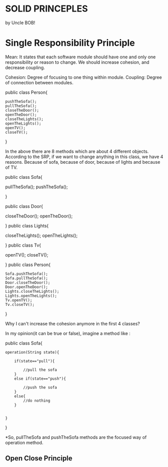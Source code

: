 # SOLID PRINCEPLES

by Uncle BOB!


# Single Responsibility Principle
  Mean: It states that each software module should have one and only one responsibility or reason to change. We should increase cohesion, and decrease coupling.
  
  Cohesion: Degree of focusing to one thing within module.
  Coupling: Degree of connection between modules.

public class Person{

    pushTheSofa();
    pullTheSofa();
    closeTheDoor();
    openTheDoor();
    closeTheLights();
    openTheLights();
    openTV();
    closeTV();
    

}

In the above there are 8 methods which are about 4 different objects. According to the SRP, if we want to change anything in this class, we have 4 reasons. Because of sofa, because of door, because of lights and because of TV.

public class Sofa{

  pullTheSofa(); 
  pushTheSofa();
  
}

public class Door{

  closeTheDoor();
  openTheDoor();
  
}
public class Lights{

  closeTheLights();
  openTheLights();
  
}
public class Tv{

  openTV();
  closeTV();
  
}
public class Person{
  
    Sofa.pushTheSofa();
    Sofa.pullTheSofa();
    Door.closeTheDoor();
    Door.openTheDoor();
    Lights.closeTheLights();
    Lights.openTheLights();
    Tv.openTV();
    Tv.closeTV();
  
}

Why I can't increase the cohesion anymore in the first 4 classes?
  
  In my opinion(it can be true or false), imagine a method like :
  
  public class Sofa{
  
    operation(String state){
    
        if(state=="pull"){
        
            //pull the sofa
        }
        else if(state=="push"){
        
            //push the sofa
        }
        else{
            //do nothing
        }
    
    
    }
  
  
  }
  
  *So, pullTheSofa and pushTheSofa methods are the focused way of operation method.
  
  ## Open Close Principle
  
  
  
  
  

